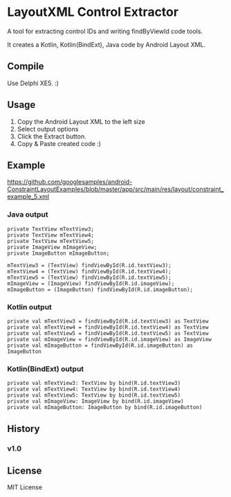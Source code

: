 # LayoutXML Control Extractor


A tool for extracting control IDs and writing findByViewId code tools.

It creates a Kotlin, Kotlin(BindExt), Java code by Android Layout XML.

## Compile

Use Delphi XE5. :)

## Usage

1. Copy the Android Layout XML to the left size
2. Select output options
3. Click the Extract button.
4. Copy & Paste created code :)


## Example

https://github.com/googlesamples/android-ConstraintLayoutExamples/blob/master/app/src/main/res/layout/constraint_example_5.xml

### Java output

```
private TextView mTextView3;
private TextView mTextView4;
private TextView mTextView5;
private ImageView mImageView;
private ImageButton mImageButton;

mTextView3 = (TextView) findViewById(R.id.textView3);
mTextView4 = (TextView) findViewById(R.id.textView4);
mTextView5 = (TextView) findViewById(R.id.textView5);
mImageView = (ImageView) findViewById(R.id.imageView);
mImageButton = (ImageButton) findViewById(R.id.imageButton);
```

### Kotlin output

```
private val mTextView3 = findViewById(R.id.textView3) as TextView
private val mTextView4 = findViewById(R.id.textView4) as TextView
private val mTextView5 = findViewById(R.id.textView5) as TextView
private val mImageView = findViewById(R.id.imageView) as ImageView
private val mImageButton = findViewById(R.id.imageButton) as ImageButton
```

### Kotlin(BindExt) output

```
private val mTextView3: TextView by bind(R.id.textView3)
private val mTextView4: TextView by bind(R.id.textView4)
private val mTextView5: TextView by bind(R.id.textView5)
private val mImageView: ImageView by bind(R.id.imageView)
private val mImageButton: ImageButton by bind(R.id.imageButton)
```


## History

### v1.0


## License

MIT License
